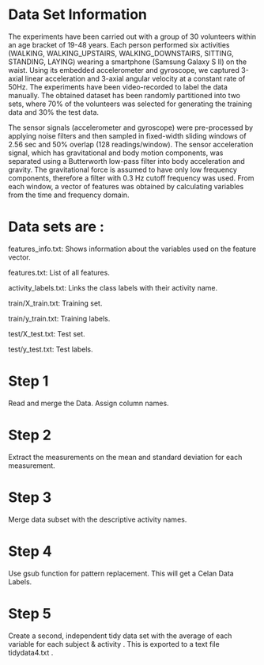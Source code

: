 

# Data Set Information

The experiments have been carried out with a group of 30 volunteers within an age bracket of 19-48 years. Each person performed six activities (WALKING, WALKING_UPSTAIRS, WALKING_DOWNSTAIRS, SITTING, STANDING, LAYING) wearing a smartphone (Samsung Galaxy S II) on the waist. Using its embedded accelerometer and gyroscope, we captured 3-axial linear acceleration and 3-axial angular velocity at a constant rate of 50Hz. The experiments have been video-recorded to label the data manually. The obtained dataset has been randomly partitioned into two sets, where 70% of the volunteers was selected for generating the training data and 30% the test data.

The sensor signals (accelerometer and gyroscope) were pre-processed by applying noise filters and then sampled in fixed-width sliding windows of 2.56 sec and 50% overlap (128 readings/window). The sensor acceleration signal, which has gravitational and body motion components, was separated using a Butterworth low-pass filter into body acceleration and gravity. The gravitational force is assumed to have only low frequency components, therefore a filter with 0.3 Hz cutoff frequency was used. From each window, a vector of features was obtained by calculating variables from the time and frequency domain.



# Data sets are :

features_info.txt: Shows information about the variables used on the feature vector.

features.txt: List of all features.

activity_labels.txt: Links the class labels with their activity name.

train/X_train.txt: Training set.

train/y_train.txt: Training labels.

test/X_test.txt: Test set.

test/y_test.txt: Test labels.

# Step 1

 Read and merge the Data. Assign column names.


# Step 2
Extract the measurements on the mean and standard deviation for each measurement.

# Step 3
Merge data subset with the descriptive activity names.

# Step 4
Use gsub function for pattern replacement. This will get a Celan Data Labels.

 
# Step 5

Create a second, independent tidy data set with the average of each variable for each subject & activity . This is exported to a text file tidydata4.txt .

